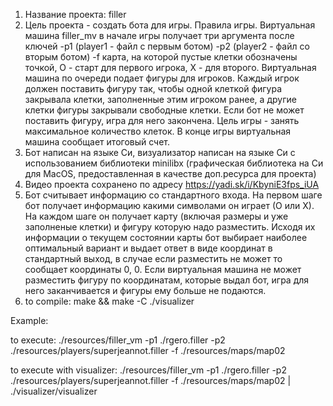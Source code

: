 1. Название проекта: filler
2. Цель проекта - создать бота для игры.
Правила игры.
Виртуальная машина filler_mv в начале игры получает три аргумента после ключей -p1 (player1 - файл с первым ботом) -p2 (player2 - файл со вторым ботом) -f карта, на которой пустые клетки обозначены точкой, O - старт для первого игрока, Х - для второго. Виртуальная машина по очереди подает фигуры для игроков. Каждый игрок должен поставить фигуру так, чтобы одной клеткой фигура закрывала клетки, заполненные этим игроком ранее, а другие клетки фигуры закрывали свободные клетки. Если бот не может поставить фигуру, игра для него закончена. Цель игры - занять максимальное количество клеток. В конце игры виртуальная машина сообщает итоговый счет.
3. Бот написан на языке Си, визуализатор написан на языке Си с использованием библиотеки minilibx (графическая библиотека на Си для MacOS, предоставленная в качестве доп.ресурса для проекта)
4. Видео проекта сохранено по адресу https://yadi.sk/i/KbyniE3fps_iUA
5. Бот считывает информацию со стандартного входа. На первом шаге бот получает информацию какими символами он играет (О или Х). На каждом шаге он получает карту (включая размеры и уже заполненые клетки) и фигуру которую надо разместить.
Исходя их информации о текущем состоянии карты бот выбирает наиболее оптимальный вариант и выдает ответ в виде координат в стандартный выход, в случае если разместить не может то сообщает координаты 0, 0. Если виртуальная машина не может разместить фигуру по координатам, которые выдал бот, игра для него заканчивается и фигуры ему больше не подаются. 
6. to compile:
make && make -C ./visualizer

Example:

to execute:
./resources/filler_vm -p1 ./rgero.filler -p2 ./resources/players/superjeannot.filler -f ./resources/maps/map02

to execute with visualizer:
./resources/filler_vm -p1 ./rgero.filler -p2 ./resources/players/superjeannot.filler -f ./resources/maps/map02 | ./visualizer/visualizer
